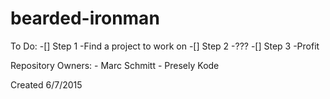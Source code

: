 # bearded-ironman

To Do:
-[] Step 1 -Find a project to work on
-[] Step 2 -???
-[] Step 3 -Profit


Repository Owners:
	- Marc Schmitt
	- Presely Kode

Created 6/7/2015
